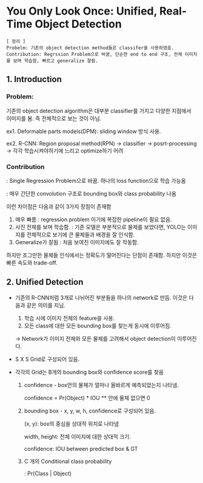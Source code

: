 # You Only Look Once: Unified, Real-Time Object Detection

~~~
[ 정리 ]
Probelm: 기존의 object detection method들은 classifer을 사용하였음.
Contribution: Regrssion Problem으로 바꿈, 단순한 end to end 구조, 전체 이미지를 보며 학습함, 빠르고 generalize 잘됨.
~~~

## 1. Introduction

### Problem:


   기존의 object detection algorithm은 대부분 classifier를 가지고 다양한 지점에서 이미지를 봄. 즉 전체적으로 보는 것이 아님.

   ex1. Deformable parts models(DPM): sliding window 방식 사용.

   ex2. R-CNN: Region proposal method(RPN) -> classifier -> posrt-processing
               -> 각각 학습시켜야하기에 느리고 optimize하기 어려


### Contribution

  : Single Regression Problem으로 바꿈. 하나의 loss function으로 학습 가능옴

  : 매우 간단한 convolution 구조로 bounding box와 class probability 나옴

  이런 차이점은 다음과 같이 3가지 장점이 존재함

1. 매우 빠름
: regression problem 이기에 복잡한 pipeline이 필요 없음.
2. 사진 전체를 보며 학습함.
: 기존 모델은 부분적으로 물체를 보았다면, YOLO는 이미지를 전체적으로 보기에 큰 물체들과 배경을 잘 인식함.
3. Generalize가 잘됨
: 처음 보여진 이미지에도 잘 작동함.

하지만 조그만한 물체들 인식에서는 정확도가 떨어진다는 단점이 존재함. 하지만 이것은 빠른 속도와 trade-off.


## 2. Unified Detection

- 기존의 R-CNN처럼 3개로 나뉘어진 부분들을 하나의 network로 만듬. 이것은 다음과 같은 의미를 지님.

  1. 학습 시에 이미지 전체의 feature을 사용.
  2. 모든 class에 대한 모든 bounding box를 찾는게 동시에 이루어짐.

  -> Network가 이미지 전체와 모든 물체를 고려해서 object detection이 이루어진다.

- S X S Grid로 구성되어 있음.
- 각각의 Grid는 B개의 bounding box와 confidence score를 찾음

  1. confidence - box안의 물체가 얼마나 올바르게 예측되었는지 나타냄.

       confidence = Pr(Object) * IOU
      ** 안에 물체 없으면 0

  2. bounding box - x, y, w, h, confidence로 구성되어 있음.

       (x, y): box의 중심을 상대적 위치로 나타냄

       width, height: 전체 이미지에 대한 상대적 크기.

       confidence: IOU between predicted box & GT

  3. C 개의 Conditional class probability

     : Pr(Class | Object)






